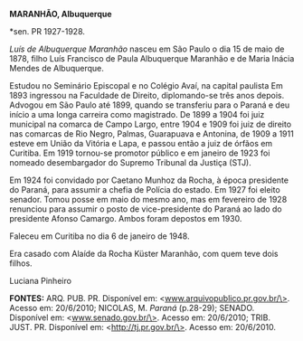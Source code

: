 **MARANHÃO, Albuquerque**

\*sen. PR 1927-1928.

*Luís de Albuquerque Maranhão* nasceu em São Paulo o dia 15 de maio de
1878, filho Luís Francisco de Paula Albuquerque Maranhão e de Maria
Inácia Mendes de Albuquerque.

Estudou no Seminário Episcopal e no Colégio Avaí, na capital paulista Em
1893 ingressou na Faculdade de Direito, diplomando-se três anos depois.
Advogou em São Paulo até 1899, quando se transferiu para o Paraná e deu
início a uma longa carreira como magistrado. De 1899 a 1904 foi juiz
municipal na comarca de Campo Largo, entre 1904 e 1909 foi juiz de
direito nas comarcas de Rio Negro, Palmas, Guarapuava e Antonina, de
1909 a 1911 esteve em União da Vitória e Lapa, e passou então a juiz de
órfãos em Curitiba. Em 1919 tornou-se promotor público e em janeiro de
1923 foi nomeado desembargador do Supremo Tribunal da Justiça (STJ).

Em 1924 foi convidado por Caetano Munhoz da Rocha, à época presidente do
Paraná, para assumir a chefia de Polícia do estado. Em 1927 foi eleito
senador. Tomou posse em maio do mesmo ano, mas em fevereiro de 1928
renunciou para assumir o posto de vice-presidente do Paraná ao lado do
presidente Afonso Camargo. Ambos foram depostos em 1930.

Faleceu em Curitiba no dia 6 de janeiro de 1948.

Era casado com Alaíde da Rocha Küster Maranhão, com quem teve dois
filhos.

Luciana Pinheiro

**FONTES:** ARQ. PUB. PR. Disponível em:
\<www.arquivopublico.pr.gov.br/\>. Acesso em: 20/6/2010; NICOLAS, M.
*Paraná* (p.28-29); SENADO. Disponível em: \<www.senado.gov.br/\>.
Acesso em: 20/6/2010; TRIB. JUST. PR. Disponível em:
\<http://tj.pr.gov.br/\>. Acesso em: 20/6/2010.
